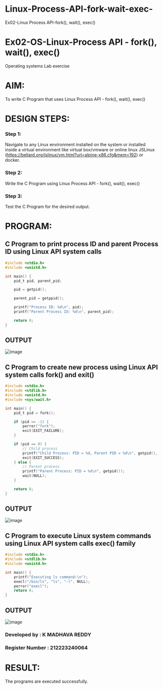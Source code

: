 # Linux-Process-API-fork-wait-exec-
Ex02-Linux Process API-fork(), wait(), exec()
# Ex02-OS-Linux-Process API - fork(), wait(), exec()
Operating systems Lab exercise


# AIM:
To write C Program that uses Linux Process API - fork(), wait(), exec()

# DESIGN STEPS:

### Step 1:

Navigate to any Linux environment installed on the system or installed inside a virtual environment like virtual box/vmware or online linux JSLinux (https://bellard.org/jslinux/vm.html?url=alpine-x86.cfg&mem=192) or docker.

### Step 2:

Write the C Program using Linux Process API - fork(), wait(), exec()

### Step 3:

Test the C Program for the desired output. 

# PROGRAM:

## C Program to print process ID and parent Process ID using Linux API system calls
```c
#include <stdio.h>
#include <unistd.h>

int main() {
    pid_t pid, parent_pid;

    pid = getpid();

    parent_pid = getppid();

    printf("Process ID: %d\n", pid);
    printf("Parent Process ID: %d\n", parent_pid);

    return 0;
}

```

## OUTPUT

![image](https://github.com/Madhavareddy09/Linux-Process-API-fork-wait-exec/assets/145742470/16e07920-9097-42ac-b6f3-4668565e82dd)



## C Program to create new process using Linux API system calls fork() and exit()
```c
#include <stdio.h>
#include <stdlib.h>
#include <unistd.h>
#include <sys/wait.h>

int main() {
    pid_t pid = fork();

    if (pid == -1) {
        perror("fork");
        exit(EXIT_FAILURE);
    }

    if (pid == 0) {
        // Child process
        printf("Child Process: PID = %d, Parent PID = %d\n", getpid(), getppid());
        exit(EXIT_SUCCESS);
    } else {
        // Parent process
        printf("Parent Process: PID = %d\n", getpid());
        wait(NULL);
    }

    return 0;
}

```


## OUTPUT


![image](https://github.com/Madhavareddy09/Linux-Process-API-fork-wait-exec/assets/145742470/8d9a7025-46f8-4f76-a81c-b53253f45146)



## C Program to execute Linux system commands using Linux API system calls exec() family
```c
#include <stdio.h>
#include <stdlib.h>
#include <unistd.h>

int main() {
    printf("Executing ls command:\n");
    execl("/bin/ls", "ls", "-l", NULL);
    perror("execl");
    return 0;
}
```


## OUTPUT


![image](https://github.com/Madhavareddy09/Linux-Process-API-fork-wait-exec/assets/145742470/b1bbdec2-12b6-4cd7-93f5-5658a798673d)


### Developed by : K MADHAVA REDDY 
### Register Number : 212223240064


# RESULT:
The programs are executed successfully.
